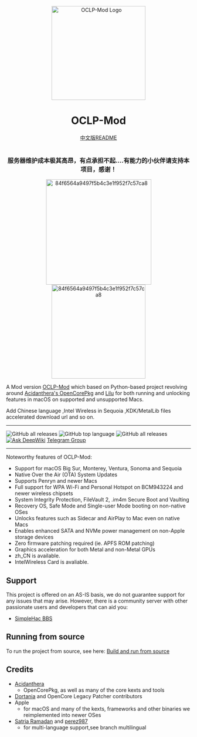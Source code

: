<div align="center">
             <img src="docs/images/OC-Mod.png" alt="OCLP-Mod Logo" width="256" />
             <h1>OCLP-Mod</h1>
             <a href="README_CN.md">中文版README</a>
<br><br>
<h3>服务器维护成本极其高昂，有点承担不起....有能力的小伙伴请支持本项目，感谢！</h3>
<img width="287"alt="84f6564a9497f5b4c3e1f952f7c57ca8" src="https://github.com/user-attachments/assets/6f4e7b2a-f7d4-4a98-8469-fc8fa6f9c18d" /><img width="256"alt="84f6564a9497f5b4c3e1f952f7c57ca8" src="https://github.com/user-attachments/assets/68dc88a5-c852-423c-b80f-42e275429f32" />
</div>


A Mod version [OCLP-Mod](https://github.com/laobamac/OCLP-Mod) which based on  Python-based project revolving around [Acidanthera's OpenCorePkg](https://github.com/acidanthera/OpenCorePkg) and [Lilu](https://github.com/acidanthera/Lilu) for both running and unlocking features in macOS on supported and unsupported Macs.

Add Chinese language ,Intel Wireless in Sequoia ,KDK/MetalLib files accelerated download url and so on.

----------

![GitHub all releases](https://img.shields.io/github/release/laobamac/OCLP-Mod) ![GitHub top language](https://img.shields.io/github/languages/top/laobamac/OCLP-Mod?color=4B8BBE&style=plastic)
![GitHub all releases](https://img.shields.io/github/downloads/laobamac/OCLP-Mod/total?color=white&style=plastic)
[![Ask DeepWiki](https://deepwiki.com/badge.svg)](https://deepwiki.com/laobamac/OCLP-Mod)
[Telegram Group](https://t.me/simplehac1)

----------

Noteworthy features of OCLP-Mod:

* Support for macOS Big Sur, Monterey, Ventura, Sonoma and Sequoia
* Native Over the Air (OTA) System Updates
* Supports Penryn and newer Macs
* Full support for WPA Wi-Fi and Personal Hotspot on BCM943224 and newer wireless chipsets
* System Integrity Protection, FileVault 2, .im4m Secure Boot and Vaulting
* Recovery OS, Safe Mode and Single-user Mode booting on non-native OSes
* Unlocks features such as Sidecar and AirPlay to Mac even on native Macs
* Enables enhanced SATA and NVMe power management on non-Apple storage devices
* Zero firmware patching required (ie. APFS ROM patching)
* Graphics acceleration for both Metal and non-Metal GPUs
* zh_CN is available.
* IntelWireless Card is avaliable.

## Support

This project is offered on an AS-IS basis, we do not guarantee support for any issues that may arise. However, there is a community server with other passionate users and developers that can aid you:

* [SimpleHac BBS](https://www.simplehac.cn)


## Running from source

To run the project from source, see here: [Build and run from source](./SOURCE.md)

## Credits

* [Acidanthera](https://github.com/Acidanthera)
  * OpenCorePkg, as well as many of the core kexts and tools
* [Dortania](https://github.com/dortania) and OpenCore Legacy Patcher contributors
* Apple
  * for macOS and many of the kexts, frameworks and other binaries we reimplemented into newer OSes
* [Satria Ramadan](https://github.com/strhmdn14102004) and [perez987](https://github.com/perez987)
  * for multi-language support,see branch multilingual
